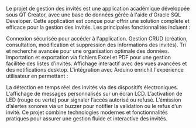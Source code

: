 Le projet de gestion des invités est une application académique développée sous QT Creator, avec une base de données gérée à l'aide d'Oracle SQL Developer. Cette application est conçue pour offrir une solution complète et efficace pour la gestion des invités. Les principales fonctionnalités incluent :

Connexion sécurisée pour accéder à l'application.
Gestion CRUD (création, consultation, modification et suppression des informations des invités).
Tri et recherche avancée pour une organisation optimale des données.
Importation et exportation via fichiers Excel et PDF pour une gestion facilitée des listes d’invités.
Affichage interactif avec des vues avancées et des notifications desktop.
L'intégration avec Arduino enrichit l'expérience utilisateur en permettant :

La détection en temps réel des invités via des dispositifs électroniques.
L'affichage de messages personnalisés sur un écran LCD.
L’activation de LED (rouge ou verte) pour signaler l’accès autorisé ou refusé.
L’émission d’alertes sonores via un buzzer pour notifier la validation ou le refus d’un invité.
Ce projet combine technologies modernes et fonctionnalités pratiques pour assurer une gestion fluide et interactive des invités.

